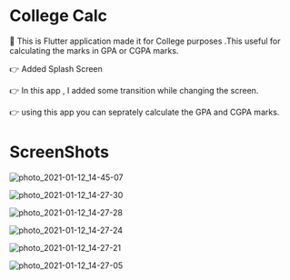 # College Calc

👋 This is Flutter application made it for College purposes .This useful for calculating the marks in GPA or CGPA marks. 

👉 Added Splash Screen

👉 In this app , I added some transition while changing the screen.

👉 using this app you can seprately calculate the GPA and CGPA marks.

##

# ScreenShots

![photo_2021-01-12_14-45-07](https://user-images.githubusercontent.com/44917891/104294102-ccca0380-54e4-11eb-8d13-4d612af99571.jpg)

![photo_2021-01-12_14-27-30](https://user-images.githubusercontent.com/44917891/104294125-d2bfe480-54e4-11eb-832f-eaf500df6eef.jpg)

![photo_2021-01-12_14-27-28](https://user-images.githubusercontent.com/44917891/104294144-d5bad500-54e4-11eb-8b1b-695e16d25f16.jpg)

![photo_2021-01-12_14-27-24](https://user-images.githubusercontent.com/44917891/104294172-dce1e300-54e4-11eb-8e07-adb5ed7e000b.jpg)

![photo_2021-01-12_14-27-21](https://user-images.githubusercontent.com/44917891/104294190-dfdcd380-54e4-11eb-971c-27a0cd5bda92.jpg)

![photo_2021-01-12_14-27-05](https://user-images.githubusercontent.com/44917891/104294202-e23f2d80-54e4-11eb-83b6-c5e9d3c0283b.jpg)

